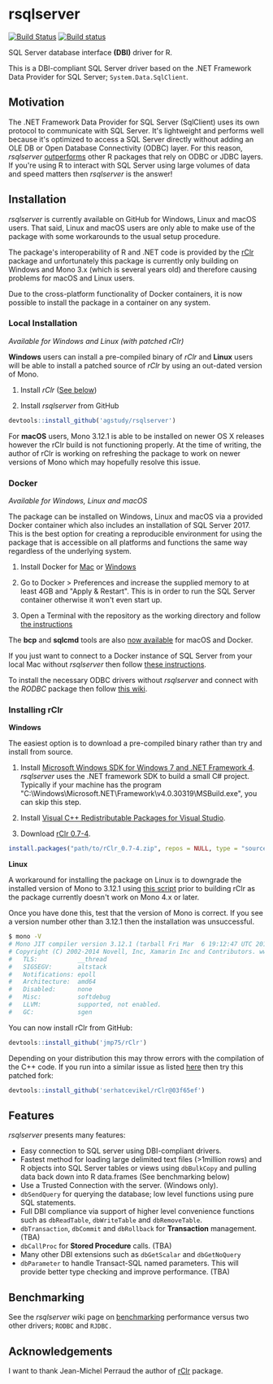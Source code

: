 # rsqlserver

[![Build Status](https://travis-ci.org/agstudy/rsqlserver.svg?branch=master)](https://travis-ci.org/agstudy/rsqlserver)
[![Build status](https://ci.appveyor.com/api/projects/status/g30c0roi0ywenvau/branch/master?svg=true)](https://ci.appveyor.com/project/agstudy/rsqlserver/branch/master)

SQL Server database interface **(DBI)** driver for R.

This is a DBI-compliant SQL Server driver based on the
.NET Framework Data Provider for SQL Server; `System.Data.SqlClient`.

## Motivation

The .NET Framework Data Provider for SQL Server (SqlClient) uses its own protocol
to communicate with SQL Server. It's lightweight and performs well because it's
optimized to access a SQL Server directly without adding an OLE DB or Open Database
Connectivity (ODBC) layer. For this reason, *rsqlserver* [outperforms](https://github.com/agstudy/rsqlserver/wiki/benchmarking) other R packages that rely on ODBC or JDBC layers. If you're using R to interact with SQL Server using large volumes of data and speed matters then *rsqlserver* is the answer!

## Installation

*rsqlserver* is currently available on GitHub for Windows, Linux and macOS users. That said, Linux and macOS users are only able to make use of the package with some workarounds to the usual setup procedure.

The package's interoperability of R and .NET code is provided by the [rClr](https://github.com/jmp75/rClr) package and unfortunately this package is currently only building on Windows and Mono 3.x (which is several years old) and therefore causing problems for macOS and Linux users.

Due to the cross-platform functionality of Docker containers, it is now possible to install the package in a container on any system.

### Local Installation

*Available for Windows and Linux (with patched rClr)*

**Windows** users can install a pre-compiled binary of *rClr* and **Linux** users will be able to install a patched source of *rClr* by using an out-dated version of Mono.

1. Install *rClr* ([See below](#installing-rclr))

6. Install *rsqlserver* from GitHub

```r
devtools::install_github('agstudy/rsqlserver')
```

For **macOS** users, Mono 3.12.1 is able to be installed on newer OS X releases however the rClr build is not functioning properly. At the time of writing, the author of rClr is working on refreshing the package to work on newer versions of Mono which may hopefully resolve this issue.

### Docker

*Available for Windows, Linux and macOS*

The package can be installed on Windows, Linux and macOS via a provided Docker container which also includes an installation of SQL Server 2017. This is the best option for creating a reproducible environment for using the package that is accessible on all platforms and functions the same way regardless of the underlying system.

1. Install Docker for [Mac](https://docs.docker.com/docker-for-mac/install/) or [Windows](https://docs.docker.com/docker-for-windows/install/)

2. Go to Docker > Preferences and increase the supplied memory to at least 4GB
and "Apply & Restart". This is in order to run the SQL Server container
otherwise it won't even start up.

3. Open a Terminal with the repository as the working directory and follow [the instructions](UsingDocker.md)

The **bcp** and **sqlcmd** tools are also [now available](https://docs.microsoft.com/en-us/sql/linux/sql-server-linux-setup-tools#macos)
for macOS and Docker.

If you just want to connect to a Docker instance of SQL Server from your local
Mac without *rsqlserver* then follow [these instructions](https://medium.com/@reverentgeek/sql-server-running-on-a-mac-3efafda48861).

To install the necessary ODBC drivers without *rsqlserver* and connect with the
*RODBC* package then follow [this wiki](https://github.com/mkleehammer/pyodbc/wiki/Connecting-to-SQL-Server-from-Mac-OSX).

### Installing rClr

**Windows**

The easiest option is to download a pre-compiled binary rather than try and install from source.

1. Install [Microsoft Windows SDK for Windows 7 and .NET Framework 4](https://www.microsoft.com/en-gb/download/details.aspx?id=8279). *rsqlserver* uses the .NET framework SDK to build a small C# project.
Typically if your machine has the program "C:\Windows\Microsoft.NET\Framework\v4.0.30319\MSBuild.exe", you can skip this step.

2. Install [Visual C++ Redistributable Packages for Visual Studio](https://go.microsoft.com/fwlink/?LinkId=746572).

3. Download [rClr 0.7-4](https://rclr.codeplex.com/downloads/get/1441301).


```r
install.packages("path/to/rClr_0.7-4.zip", repos = NULL, type = "source")
```

**Linux**

A workaround for installing the package on Linux is to downgrade the installed version of Mono to 3.12.1 using [this script](https://gist.github.com/ruaridhw/b00e75647c8e96c2f44044c970f19c7f) prior to building rClr as the package currently doesn't work on Mono 4.x or later.

Once you have done this, test that the version of Mono is correct. If you see a version number other than 3.12.1 then the installation was unsuccessful.

```bash
$ mono -V
# Mono JIT compiler version 3.12.1 (tarball Fri Mar  6 19:12:47 UTC 2015)
# Copyright (C) 2002-2014 Novell, Inc, Xamarin Inc and Contributors. www.mono-project.com
# 	TLS:           __thread
# 	SIGSEGV:       altstack
# 	Notifications: epoll
# 	Architecture:  amd64
# 	Disabled:      none
# 	Misc:          softdebug
# 	LLVM:          supported, not enabled.
# 	GC:            sgen
```

You can now install rClr from GitHub:

```r
devtools::install_github('jmp75/rClr')
```

Depending on your distribution this may throw errors with the compilation of the C++ code. If you run into a similar issue as listed [here](https://github.com/jmp75/rClr/issues/27) then try this patched fork:

```r
devtools::install_github('serhatcevikel/rClr@03f65ef')
```

## Features

*rsqlserver* presents many features:

* Easy connection to SQL server using DBI-compliant drivers.
* Fastest method for loading large delimited text files (>1million rows) and R objects into SQL Server tables or views using `dbBulkCopy` and pulling data back down into R data.frames (See benchmarking below)
* Use a Trusted Connection with the server. (Windows only).
* `dbSendQuery` for querying the database; low level functions using pure SQL statements.
* Full DBI compliance via support of higher level convenience functions such as `dbReadTable`, `dbWriteTable` and `dbRemoveTable`.
* `dbTransaction`, `dbCommit` and `dbRollback` for **Transaction** management. (TBA)
* `dbCallProc` for **Stored Procedure** calls. (TBA)
* Many other DBI extensions such as `dbGetScalar` and `dbGetNoQuery`
* `dbParameter` to handle Transact-SQL named parameters. This will provide better type checking and improve performance. (TBA)

## Benchmarking

See the *rsqlserver* wiki page on [benchmarking](https://github.com/agstudy/rsqlserver/wiki/benchmarking) performance versus two other drivers; `RODBC` and `RJDBC.`

## Acknowledgements

I want to thank Jean-Michel Perraud the author of [rClr](http://r2clr.codeplex.com/) package.
